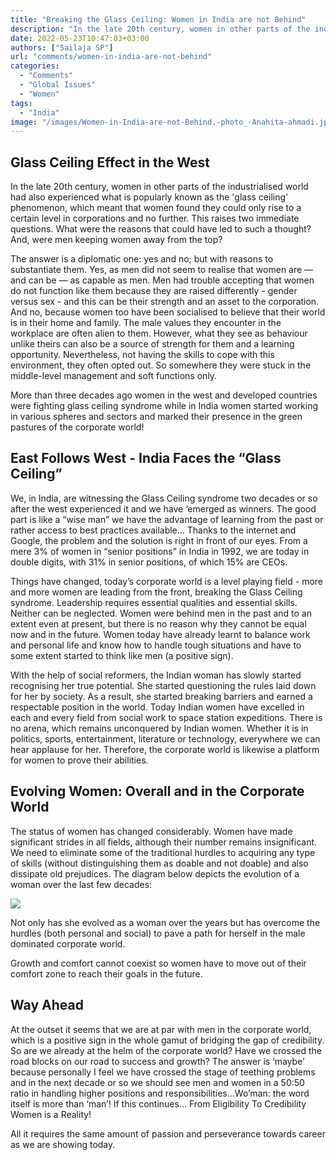 ```yaml
---
title: "Breaking the Glass Ceiling: Women in India are not Behind"
description: "In the late 20th century, women in other parts of the industrialised world had also experienced what is popularly known as the 'glass ceiling' phenomenon, which meant that women found they could only rise to a certain level in corporations and no further. This raises two immediate questions. What were the reasons that could have led to such a thought? And, were men keeping women away from the top?"
date: 2022-05-23T10:47:03+03:00
authors: ["Sailaja SP"]
url: "comments/women-in-india-are-not-behind"
categories:
  - "Comments"
  - "Global Issues"
  - "Women"
tags:
  - "India"
image: "/images/Women-in-India-are-not-Behind.-photo_-Anahita-ahmadi.jpg"
---
```


## **Glass Ceiling Effect in the West**

In the late 20th century, women in other parts of the industrialised world had also experienced what is popularly known as the 'glass ceiling' phenomenon, which meant that women found they could only rise to a certain level in corporations and no further. This raises two immediate questions. What were the reasons that could have led to such a thought? And, were men keeping women away from the top?

The answer is a diplomatic one: yes and no; but with reasons to substantiate them. Yes, as men did not seem to realise that women are — and can be — as capable as men. Men had trouble accepting that women do not function like them because they are raised differently - gender versus sex - and this can be their strength and an asset to the corporation. And no, because women too have been socialised to believe that their world is in their home and family. The male values they encounter in the workplace are often alien to them. However, what they see as behaviour unlike theirs can also be a source of strength for them and a learning opportunity. Nevertheless, not having the skills to cope with this environment, they often opted out. So somewhere they were stuck in the middle-level management and soft functions only.

More than three decades ago women in the west and developed countries were fighting glass ceiling syndrome while in India women started working in various spheres and sectors and marked their presence in the green pastures of the corporate world!

## **East Follows West - India Faces the “Glass Ceiling”**

We, in India, are witnessing the Glass Ceiling syndrome two decades or so after the west experienced it and we have ‘emerged as winners. The good part is like a “wise man” we have the advantage of learning from the past or rather access to best practices available… Thanks to the internet and Google, the problem and the solution is right in front of our eyes. From a mere 3% of women in “senior positions” in India in 1992, we are today in double digits, with 31% in senior positions, of which 15% are CEOs.

Things have changed, today’s corporate world is a level playing field - more and more women are leading from the front, breaking the Glass Ceiling syndrome. Leadership requires essential qualities and essential skills. Neither can be neglected. Women were behind men in the past and to an extent even at present, but there is no reason why they cannot be equal now and in the future. Women today have already learnt to balance work and personal life and know how to handle tough situations and have to some extent started to think like men (a positive sign).

With the help of social reformers, the Indian woman has slowly started recognising her true potential. She started questioning the rules laid down for her by society. As a result, she started breaking barriers and earned a respectable position in the world. Today Indian women have excelled in each and every field from social work to space station expeditions. There is no arena, which remains unconquered by Indian women. Whether it is in politics, sports, entertainment, literature or technology, everywhere we can hear applause for her. Therefore, the corporate world is likewise a platform for women to prove their abilities.

## **Evolving Women: Overall and in the Corporate World**

The status of women has changed considerably. Women have made significant strides in all fields, although their number remains insignificant. We need to eliminate some of the traditional hurdles to acquiring any type of skills (without distinguishing them as doable and not doable) and also dissipate old prejudices. The diagram below depicts the evolution of a woman over the last few decades:

![](/images/Womens-rights-in-India-1024x444.jpg)

Not only has she evolved as a woman over the years but has overcome the hurdles (both personal and social) to pave a path for herself in the male dominated corporate world.

Growth and comfort cannot coexist so women have to move out of their comfort zone to reach their goals in the future.

## **Way Ahead**

At the outset it seems that we are at par with men in the corporate world, which is a positive sign in the whole gamut of bridging the gap of credibility. So are we already at the helm of the corporate world? Have we crossed the road blocks on our road to success and growth? The answer is ‘maybe’ because personally I feel we have crossed the stage of teething problems and in the next decade or so we should see men and women in a 50:50 ratio in handling higher positions and responsibilities…Wo’man: the word itself is more than ‘man’! If this continues… From Eligibility To Credibility Women is a Reality!

All it requires the same amount of passion and perseverance towards career as we are showing today.
